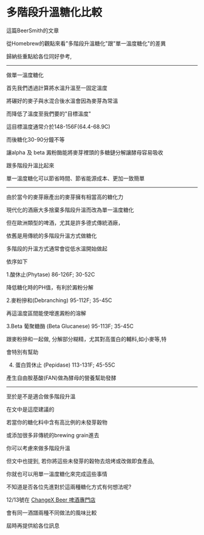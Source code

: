 # 多階段升溫糖化比較

這篇BeerSmith的文章

從Homebrew的觀點來看"多階段升溫糖化"跟"單一溫度糖化"的差異

歸納些重點給各位同好參考,

-----------------------------------------------------------------------------------

做單一溫度糖化

首先我們透過計算將水溫升溫至一固定溫度

將碾好的麥子與水混合後水溫會因為麥芽為常溫

而降低了溫度至我們要的"目標溫度"

這目標溫度通常介於148-156F(64.4-68.9C)

而後糖化30-90分鐘不等

讓alpha 及 beta 澱粉酶能將麥芽裡頭的多糖鏈分解讓酵母容易吸收

跟多階段升溫比起來

單一溫度糖化可以節省時間、節省能源成本、更加一致簡單

-----------------------------------------------------------------------------------

由於當今的麥芽廠產出的麥芽擁有相當高的糖化力

現代化的酒廠大多捨棄多階段升溫而改為單一溫度糖化

但在歐洲類型的啤酒，尤其是許多德式傳統酒廠，

依舊是用傳統的多階段升溫方式做糖化

多階段的升溫方式通常會從低水溫開始做起

依序如下

1.酸休止(Phytase) 86-126F; 30-52C

降低糖化時的PH值，有利於澱粉分解

2.麥粉摻和(Debranching) 95-112F; 35-45C

再這溫度區間能使增進澱粉的溶解

3.Beta 葡聚糖酶 (Beta Glucanese) 95-113F; 35-45C

跟麥粉摻和一起做, 分解部分糊精，尤其對高蛋白的輔料,如小麥等,特 

會特別有幫助

4. 蛋白質休止 (Pepidase) 113-131F; 45-55C

產生自由胺基酸(FAN)做為酵母的營養幫助發酵

-----------------------------------------------------------------------------------

至於是不是適合做多階段升溫

在文中是這麼建議的

若當你的糖化料中含有高比例的未發芽穀物

或添加很多非傳統的brewing grain進去

你可以考慮來做多階段升溫

但文中也提到, 若你將這些未發芽的穀物去焙烤或改做即食產品,

你就也可以用單一溫度糖化來完成這些事情

不知道是否各位先進對於這兩種糖化方式有何想法呢?

12/13號在 [ChangeX Beer 啤酒專門店](https://www.facebook.com/ChangeX.BeerSpecial/) 

會有同一酒譜兩種不同做法的風味比較

屆時再提供給各位訊息